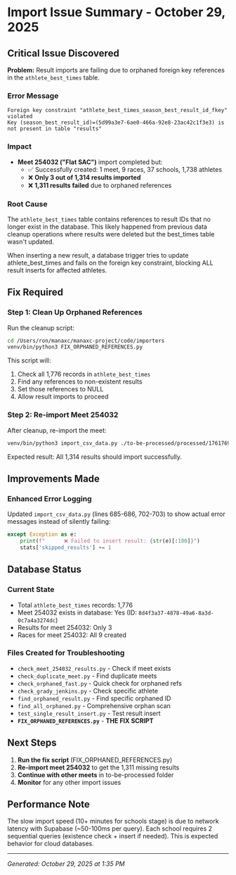 # Import Issue Summary - October 29, 2025

## Critical Issue Discovered

**Problem:** Result imports are failing due to orphaned foreign key references in the `athlete_best_times` table.

### Error Message
```
Foreign key constraint "athlete_best_times_season_best_result_id_fkey" violated
Key (season_best_result_id)=(5d99a3e7-6ae0-466a-92e8-23ac42c1f3e3) is not present in table "results"
```

### Impact
- **Meet 254032 ("Flat SAC")** import completed but:
  - ✅ Successfully created: 1 meet, 9 races, 37 schools, 1,738 athletes
  - ❌ **Only 3 out of 1,314 results imported**
  - ❌ **1,311 results failed** due to orphaned references

### Root Cause
The `athlete_best_times` table contains references to result IDs that no longer exist in the database. This likely happened from previous data cleanup operations where results were deleted but the best_times table wasn't updated.

When inserting a new result, a database trigger tries to update athlete_best_times and fails on the foreign key constraint, blocking ALL result inserts for affected athletes.

## Fix Required

### Step 1: Clean Up Orphaned References
Run the cleanup script:
```bash
cd /Users/ron/manaxc/manaxc-project/code/importers
venv/bin/python3 FIX_ORPHANED_REFERENCES.py
```

This script will:
1. Check all 1,776 records in `athlete_best_times`
2. Find any references to non-existent results
3. Set those references to NULL
4. Allow result imports to proceed

### Step 2: Re-import Meet 254032
After cleanup, re-import the meet:
```bash
venv/bin/python3 import_csv_data.py ./to-be-processed/processed/1761769077/meet_254032_1761715973
```

Expected result: All 1,314 results should import successfully.

## Improvements Made

### Enhanced Error Logging
Updated `import_csv_data.py` (lines 685-686, 702-703) to show actual error messages instead of silently failing:
```python
except Exception as e:
    print(f"      ❌ Failed to insert result: {str(e)[:100]}")
    stats['skipped_results'] += 1
```

## Database Status

### Current State
- Total `athlete_best_times` records: 1,776
- Meet 254032 exists in database: Yes (ID: `8d4f3a37-4878-49a6-8a3d-0c7a4a3274dc`)
- Results for meet 254032: Only 3
- Races for meet 254032: All 9 created

### Files Created for Troubleshooting
- `check_meet_254032_results.py` - Check if meet exists
- `check_duplicate_meet.py` - Find duplicate meets
- `check_orphaned_fast.py` - Quick check for orphaned refs
- `check_grady_jenkins.py` - Check specific athlete
- `find_orphaned_result.py` - Find specific orphaned ID
- `find_all_orphaned.py` - Comprehensive orphan scan
- `test_single_result_insert.py` - Test result insert
- **`FIX_ORPHANED_REFERENCES.py`** - **THE FIX SCRIPT**

## Next Steps

1. **Run the fix script** (FIX_ORPHANED_REFERENCES.py)
2. **Re-import meet 254032** to get the 1,311 missing results
3. **Continue with other meets** in to-be-processed folder
4. **Monitor** for any other import issues

## Performance Note
The slow import speed (10+ minutes for schools stage) is due to network latency with Supabase (~50-100ms per query). Each school requires 2 sequential queries (existence check + insert if needed). This is expected behavior for cloud databases.

---
*Generated: October 29, 2025 at 1:35 PM*
